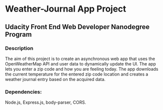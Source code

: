 # Weather-Journal App Project
## Udacity Front End Web Developer Nanodegree Program

### Description
The aim of this project is to create an asynchronous web app that uses the OpenWeatherMap API and user data to dynamically update the UI. The app lets you enter a zip code and how you are feeling today. The app downloads the current temperature for the entered zip code location and creates a weather journal entry based on the acquired data.

### Dependencies:
Node.js, Express.js, body-parser, CORS.
